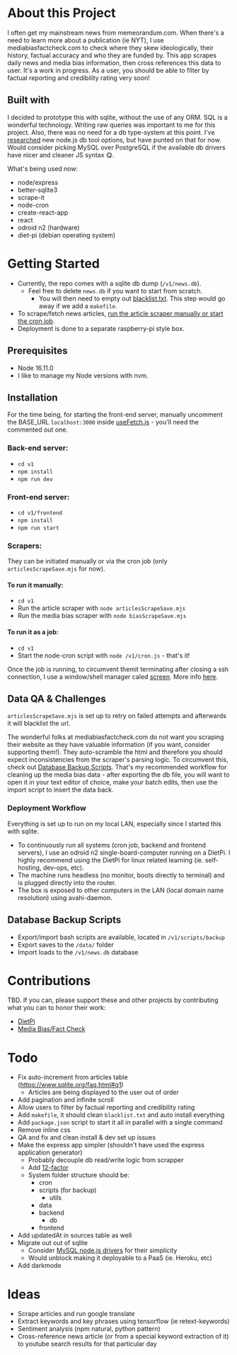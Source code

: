 # About this Project

I often get my mainstream news from memeorandum.com. When there's a need to learn more about a publication (ie NYT), I use mediabiasfactcheck.com to check where they skew ideologically, their history, factual accuracy and who they are funded by. This app scrapes daily news and media bias information, then cross references this data to user. It's a work in progress. As a user, you should be able to filter by factual reporting and credibility rating very soon!

## Built with

I decided to prototype this with sqlite, without the use of any ORM. SQL is a wonderful technology. Writing raw queries was important to me for this project. Also, there was no need for a db type-system at this point. I've [researched](https://gist.github.com/guilsa/0cdd1258c46edf3112b2cc50af03fc8c) new node.js db tool options, but have punted on that for now. Would consider picking MySQL over PostgreSQL if the available db drivers have nicer and cleaner JS syntax 😋.

What's being used now:

- node/express
- better-sqlite3
- scrape-it
- node-cron
- create-react-app
- react
- odroid n2 (hardware)
- diet-pi (debian operating system)

# Getting Started

- Currently, the repo comes with a sqlite db dump (`/v1/news.db`). 
  - Feel free to delete `news.db` if you want to start from scratch.
     - You will then need to empty out [blacklist.txt](https://github.com/guilsa/news-scraper/blob/main/v1/blacklist.txt). This step would go away if we add a `makefile`.
- To scrape/fetch news articles, [run the article scraper manually or start the cron job](https://github.com/guilsa/news-scraper/#scrapers). 
- Deployment is done to a separate raspberry-pi style box.

## Prerequisites

- Node 16.11.0
- I like to manage my Node versions with nvm.

## Installation

For the time being, for starting the front-end server, manually uncomment the BASE_URL `localhost:3000` inside [useFetch.js](https://github.com/guilsa/news-scraper/blob/main/v1/frontend/src/hooks/useFetch.js) - you'll need the commented out one.

### Back-end server:

- `cd v1`
- `npm install`
- `npm run dev`

### Front-end server:

- `cd v1/frontend`
- `npm install`
- `npm run start`

### Scrapers:

They can be initiated manually or via the cron job (only `articlesScrapeSave.mjs` for now).

#### To run it manually:

- `cd v1`
- Run the article scraper with `node articlesScrapeSave.mjs`
- Run the media bias scraper with `node biasScrapeSave.mjs`

#### To run it as a job:

- `cd v1`
- Start the node-cron script with `node /v1/cron.js` - that's it!

Once the job is running, to circumvent themit terminating after closing a ssh connection, I use a window/shell manager caled [screen](https://www.gnu.org/software/screen/). More info [here](https://gist.github.com/jctosta/af918e1618682638aa82).

## Data QA & Challenges

`articlesScrapeSave.mjs` is set up to retry on failed attempts and afterwards it will blacklist the url.

The wonderful folks at mediabiasfactcheck.com do not want you scraping their website as they have valuable information (if you want, consider supporting them!). They auto-scramble the html and therefore you should expect inconsistencies from the scraper's parsing logic. To circumvent this, check out [Database Backup Scripts](https://github.com/guilsa/news-scraper/#database-backup-scripts). That's my recommended workflow for cleaning up the media bias data - after exporting the db file, you will want to open it in your text editor of choice, make your batch edits, then use the import script to insert the data back.

### Deployment Workflow

Everything is set up to run on my local LAN, especially since I started this with sqlite.

- To continuously run all systems (cron job, backend and frontend servers), I use an odroid n2 single-board-computer running on a DietPi. I highly recommend using the DietPi for linux related learning (ie. self-hosting, dev-ops, etc).
- The machine runs headless (no monitor, boots directly to terminal) and is plugged directly into the router.
- The box is exposed to other computers in the LAN (local domain name resolution) using avahi-daemon.

## Database Backup Scripts

- Export/import bash scripts are available, located in `/v1/scripts/backup`
- Export saves to the `/data/` folder
- Import loads to the `/v1/news.db` database

# Contributions

TBD. If you can, please support these and other projects by contributing what you can to honor their work:

- [DietPi](https://dietpi.com/)
- [Media Bias/Fact Check](https://mediabiasfactcheck.com/)

# Todo

- Fix auto-increment from articles table (https://www.sqlite.org/faq.html#q1)
  - Articles are being displayed to the user out of order
- Add pagination and infinite scroll
- Allow users to filter by factual reporting and credibility rating
- Add `makefile`, it should clean `blacklist.txt` and auto install everything
- Add `package.json` script to start it all in parallel with a single command
- Remove inline css
- QA and fix and clean install & dev set up issues
- Make the express app simpler (shouldn't have used the express application generator)
  - Probably decouple db read/write logic from scrapper
  - Add [12-factor](https://medium.com/the-node-js-collection/making-your-node-js-work-everywhere-with-environment-variables-2da8cdf6e786)
  - System folder structure should be:
    - cron
    - scripts (for backup)
      - utils
    - data
    - backend
      - db
    - frontend
- Add updatedAt in sources table as well
- Migrate out out of sqlite
  - Consider [MySQL node.js drivers](https://stackoverflow.com/questions/30545749/how-to-provide-a-mysql-database-connection-in-single-file-in-nodejs) for their simplicity
  - Would unblock making it deployable to a PaaS (ie. Heroku, etc)
- Add darkmode

# Ideas

- Scrape articles and run google translate
- Extract keywords and key phrases using tensorflow (ie retext-keywords)
- Sentiment analysis (npm natural, python pattern)
- Cross-reference news article (or from a special keyword extraction of it) to youtube search results for that particular day
